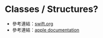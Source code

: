 # Classes / Structures?

* 參考連結：[swift.org](https://docs.swift.org/swift-book/LanguageGuide/ClassesAndStructures.html)
* 參考連結：[apple documentation](https://developer.apple.com/documentation/swift/choosing_between_structures_and_classes)

